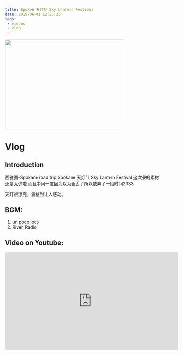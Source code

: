 ```yaml
---
title: Spoken 天灯节 Sky Lantern Festival 
date: 2019-06-01 12:25:33
tags: 
 - videos
 - vlog
---
```


<img src="https://personal-bucket-prod.s3-us-west-2.amazonaws.com/videos/spoken_cover.jpg" width = "386" height = "290"/>

<!-- more -->

# Vlog
## Introduction
西雅图-Spokane road trip 
Spokane 天灯节 Sky Lantern Festival
这次录的素材还是太少啦
而且中间一度因为以为全丢了所以放弃了一段时间2333

天灯很漂亮，震撼到让人感动。

## BGM: 
1. un poco loco
2. River_Radio

## Video on Youtube:

<iframe width="560" height="315" src="https://www.youtube.com/embed/o8kswNyah2I" frameborder="0" allow="accelerometer; autoplay; encrypted-media; gyroscope; picture-in-picture" allowfullscreen></iframe>